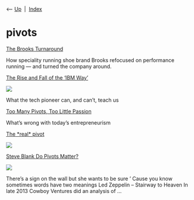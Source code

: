 <div class="nav">

⟵ [Up](index.html)  \|  [Index](index.html)

</div>

# pivots

<div class="cards">

<div class="card">

<div class="card-title">

[The Brooks Turnaround](https://commoncog.com/c/cases/brooks-turnaround)

</div>

How speciality running shoe brand Brooks refocused on performance
running — and turned the company around.

</div>

<div class="card">

<div class="card-title">

[The Rise and Fall of the ‘IBM
Way’](https://www.theatlantic.com/magazine/archive/2024/01/ibm-greatest-capitalist-tom-watson/676147)

</div>

<div class="card-image">

[![](https://cdn.theatlantic.com/thumbor/S_wCBUll-6_dldk68bt9angF73s=/0x0:2118x1103/1200x625/media/img/2023/12/IBMWayCMYK4HP/original.jpg)](https://www.theatlantic.com/magazine/archive/2024/01/ibm-greatest-capitalist-tom-watson/676147)

</div>

What the tech pioneer can, and can’t, teach us

</div>

<div class="card">

<div class="card-title">

[Too Many Pivots, Too Little
Passion](https://hbr.org/2012/09/too-many-pivots-too-little-passion)

</div>

What’s wrong with today’s entrepreneurism

</div>

<div class="card">

<div class="card-title">

[The \*real\* pivot](https://blog.asmartbear.com/lean-pivot.html)

</div>

<div class="card-image">

[![](https://blog.asmartbear.com/wp-content/uploads/2013/04/lean-cycle-learn.png)](https://blog.asmartbear.com/lean-pivot.html)

</div>

</div>

<div class="card">

<div class="card-title">

[Steve Blank Do Pivots
Matter?](https://steveblank.com/2014/01/14/whats-a-pivot)

</div>

<div class="card-image">

[![](https://steveblank.com/wp-content/uploads/2014/01/hbr-canvas.jpg?w=300)](https://steveblank.com/2014/01/14/whats-a-pivot)

</div>

There’s a sign on the wall but she wants to be sure ’ Cause you know
sometimes words have two meanings Led Zeppelin – Stairway to Heaven In
late 2013 Cowboy Ventures did an analysis of …

</div>

</div>
